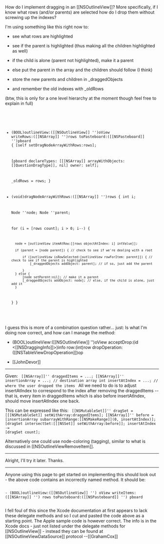 

How do I implement dragging in an [[NSOutlineView]]? More specifically, if I know what rows (and/or parents) are selected how do I drop them without screwing up the indexes?

I'm using something like this right now to: 

- see what rows are highlighted

- see if the parent is highlighted (thus making all the children highlighted as well)

- if the child is alone (parent not highlighted), make it a parent

- else put the parent in the array and the children should follow (I think)

- store the new parents and children in _draggedObjects

- and remember the old indexes with _oldRows

(btw, this is only for a one level hierarchy at the moment though feel free to explain in full)

<code>

- (BOOL)outlineView:([[NSOutlineView]] '')oView writeRows:([[NSArray]] '')rows toPasteboard:([[NSPasteboard]] '')pboard
{
    [self setDragNodeArrayWithRows:rows];
    
    [pboard declareTypes: [[[NSArray]] arrayWithObjects: [[QuestionDragType]], nil] owner: self];
    
    _oldRows = rows;
}

- (void)dragNodeArrayWithRows:([[NSArray]] '')rows
{
    int i;
    
    Node ''node;
    Node ''parent;
    
    for (i = [rows count]; i > 0; i--) {
        
        node = [outlineView itemAtRow:[[rows objectAtIndex: i] intValue]];
        
        if (parent = [node parent]) { // check to see if we're dealing with a root
            
            if ([outlineView isRowSelected:[outlineView rowForItem: parent]]) { // check to see if the parent is highlighted
                [_draggedObjects addObject: parent]; // if so, just add the parent
               
            }
        } else {
            [node setParent:nil]; // make it a parent
            [_draggedObjects addObject: node]; // else, if the child is alone, just add it
        }
    }
}
</code>

 I guess this is more of a combination question rather... just: Is what I'm doing now correct, and how can I manage the method:

- (BOOL)outlineView:([[NSOutlineView]] '')oView
       acceptDrop:(id <[[NSDraggingInfo]]>)info
              row:(int)row
    dropOperation:([[NSTableViewDropOperation]])op

- [[JohnDevor]]

----

Given:
<code>
[[NSArray]]'' draggedItems = ...;
[[NSArray]]'' insertionArray = ...; // destination array
int insertAtIndex = ...; // where the user dropped the items
</code>
All we need to do is to adjust insertAtIndex to correspond to the index after removing the draggedItems -- that is, every item in draggedItems which is also before insertAtIndex, should move insertAtIndex one back.

This can be expressed like this:
<code>
[[NSMutableSet]]'' dragSet = [[[NSMutableSet]] setWithArray:draggedItems];
[[NSArray]]'' before = [insertionArray subarrayWithRange:[[NSMakeRange]](0, insertAtIndex)];
[dragSet intersectSet:[[[NSSet]] setWithArray:before]];
insertAtIndex -= [dragSet count];
</code>

Alternatively one could use node-coloring (tagging), similar to what is discussed in [[NSOutlineViewRemoveItem]].

----

Alright, I'll try it later. Thanks.

----

Anyone using this page to get started on implementing this should look out - the above code contains an incorrectly named method. It should be:

<code>
- (BOOL)outlineView:([[NSOutlineView]] '') oView writeItems:([[NSArray]] '') rows toPasteboard:([[NSPasteboard]] '') pboard

</code>

I fell foul of this since the Xcode documentation at first appears to lack these delegate methods and so I cut and pasted the code above as a starting point. The Apple sample code is however correct. The info is in the Xcode docs - just not listed under the delegate methods for [[NSOutlineView]] - instead they can be found at  [[NSOutlineViewDataSource]] protocol --[[GrahamCox]]